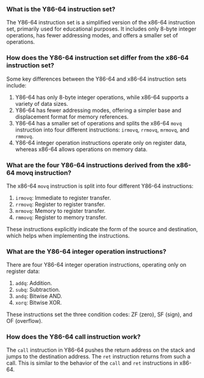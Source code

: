 ### What is the Y86-64 instruction set?

The Y86-64 instruction set is a simplified version of the x86-64 instruction set, primarily used for educational purposes. It includes only 8-byte integer operations, has fewer addressing modes, and offers a smaller set of operations.

### How does the Y86-64 instruction set differ from the x86-64 instruction set?

Some key differences between the Y86-64 and x86-64 instruction sets include:

1.  Y86-64 has only 8-byte integer operations, while x86-64 supports a variety of data sizes.
2.  Y86-64 has fewer addressing modes, offering a simpler base and displacement format for memory references.
3.  Y86-64 has a smaller set of operations and splits the x86-64 `movq` instruction into four different instructions: `irmovq`, `rrmovq`, `mrmovq`, and `rmmovq`.
4.  Y86-64 integer operation instructions operate only on register data, whereas x86-64 allows operations on memory data.

### What are the four Y86-64 instructions derived from the x86-64 movq instruction?

The x86-64 `movq` instruction is split into four different Y86-64 instructions:

1.  `irmovq`: Immediate to register transfer.
2.  `rrmovq`: Register to register transfer.
3.  `mrmovq`: Memory to register transfer.
4.  `rmmovq`: Register to memory transfer.

These instructions explicitly indicate the form of the source and destination, which helps when implementing the instructions.

### What are the Y86-64 integer operation instructions?

There are four Y86-64 integer operation instructions, operating only on register data:

1.  `addq`: Addition.
2.  `subq`: Subtraction.
3.  `andq`: Bitwise AND.
4.  `xorq`: Bitwise XOR.

These instructions set the three condition codes: ZF (zero), SF (sign), and OF (overflow).

### How does the Y86-64 call instruction work?

The `call` instruction in Y86-64 pushes the return address on the stack and jumps to the destination address. The `ret` instruction returns from such a call. This is similar to the behavior of the `call` and `ret` instructions in x86-64.